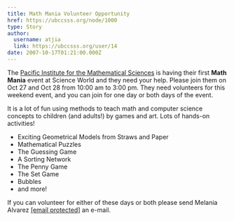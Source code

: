 ```yaml
---
title: Math Mania Volunteer Opportunity 
href: https://ubccsss.org/node/1000
type: Story
author:
  username: atjia
  link: https://ubccsss.org/user/14
date: 2007-10-17T01:21:00.000Z
---
```


<div class="field field-name-body field-type-text-with-summary field-label-hidden"><div class="field-items"><div class="field-item even"><p>The <a href="http://www.pims.math.ca/">Pacific Institute for the Mathematical Sciences</a> is having their first <strong>Math Mania</strong> event at Science World and they need your help.  Please join them on Oct 27 and Oct 28 from 10:00 am to 3:00 pm.  They need volunteers for this weekend event, and you can join for one day or both days of the event.</p>
<p>It is a lot of fun using methods to teach math and computer science concepts to children (and adults!) by games and art. Lots of hands-on activities!</p>
<ul>
<li>Exciting Geometrical Models from Straws and Paper
</li><li>Mathematical Puzzles
</li><li>The Guessing Game
</li><li>A Sorting Network
</li><li>The Penny Game
</li><li>The Set Game
</li><li>Bubbles
</li><li>and more!
</li></ul>
<p>If you can volunteer for either of these days or both please send Melania Alvarez <a href="/cdn-cgi/l/email-protection#0f626a636e61666e4f7f66627c21626e7b67216c6e"><span class="__cf_email__" data-cfemail="9cf1f9f0fdf2f5fddcecf5f1efb2f1fde8f4b2fffd">[email&#xA0;protected]</span></a> an e-mail.</p>
</div></div></div>    <footer>
          </footer>